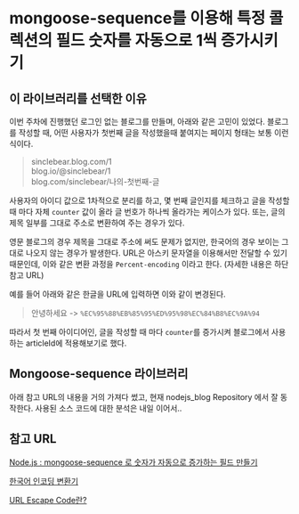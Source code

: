 # mongoose-sequence를 이용해 특정 콜렉션의 필드 숫자를 자동으로 1씩 증가시키기

## 이 라이브러리를 선택한 이유

이번 주차에 진행했던 로그인 없는 블로그를 만들며, 아래와 같은 고민이 있었다. 블로그를 작성할 때, 어떤 사용자가 첫번째 글을 작성했을때 붙여지는 페이지 형태는 보통 이런식이다.

> sinclebear.blog.com/1 <br>
> blog.io/@sinclebear/1 <br>
> blog.com/sinclebear/나의-첫번째-글 <br>

사용자의 아이디 값으로 1차적으로 분리를 하고, 몇 번째 글인지를 체크하고 글을 작성할 때 마다 자체 `counter` 값이 올라 글 번호가 하나씩 올라가는 케이스가 있다. 또는, 글의 제목 일부를 그대로 주소로 변환하여 주는 경우가 있다. 

영문 블로그의 경우 제목을 그대로 주소에 써도 문제가 없지만, 한국어의 경우 보이는 그대로 나오지 않는 경우가 발생한다. URL은 아스키 문자열을 이용해서만 전달할 수 있기 때문인데, 이와 같은 변환 과정을 `Percent-encoding` 이라고 한다. (자세한 내용은 하단 참고 URL)

예를 들어 아래와 같은 한글을 URL에 입력하면 이와 같이 변경된다.
> 안녕하세요 -> `%EC%95%88%EB%85%95%ED%95%98%EC%84%B8%EC%9A%94`

따라서 첫 번째 아이디어인, 글을 작성할 때 마다 `counter`를 증가시켜 블로그에서 사용하는 articleId에 적용해보기로 했다.

## Mongoose-sequence 라이브러리

아래 참고 URL의 내용을 거의 가져다 썼고, 현재 nodejs_blog Repository 에서 잘 동작한다. 사용된 소스 코드에 대한 분석은 내일 이어서..

## 참고 URL
[Node.js : mongoose-sequence 로 숫자가 자동으로 증가하는 필드 만들기](https://elvanov.com/2282)

[한국어 인코딩 변환기](http://www.hipenpal.com/tool/url-encode-and-decode-in-korean.php)

[URL Escape Code란?](https://velog.io/@mrnglory/%ED%8D%BC%EC%84%BC%ED%8A%B8-%EC%9D%B8%EC%BD%94%EB%94%A9)